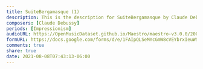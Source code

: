 ```yaml
---
title: SuiteBergamasque (1)
description: This is the description for SuiteBergamasque by Claude Debussy
composers: [Claude Debussy]
periods: [Impressionism]
audioURL: https://OpenMusicDataset.github.io/Maestro/maestro-v3.0.0/2006/MIDI-Unprocessed_03_R1_2006_01-05_ORIG_MID--AUDIO_03_R1_2006_04_Track04_wav.midi
formURL: https://docs.google.com/forms/d/e/1FAIpQLSeMYcGmW8cVEYbrxIeuWSRmgOxjwYaMA_U2sTR98qseqP0mfQ/viewform
comments: true
share: true
date: 2021-08-08T07:43:13-06:00
---
```

